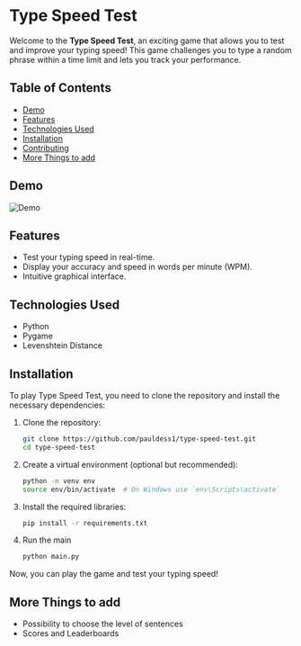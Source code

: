 # Type Speed Test

Welcome to the **Type Speed Test**, an exciting game that allows you to test and improve your typing speed! This game challenges you to type a random phrase within a time limit and lets you track your performance.

## Table of Contents

- [Demo](#demo)
- [Features](#features)
- [Technologies Used](#technologies-used)
- [Installation](#installation)
- [Contributing](#contributing)
- [More Things to add](#more-things-to-add)

## Demo 

![Demo](screen.gif)

## Features

- Test your typing speed in real-time.
- Display your accuracy and speed in words per minute (WPM).
- Intuitive graphical interface.

## Technologies Used

- Python
- Pygame
- Levenshtein Distance

## Installation

To play Type Speed Test, you need to clone the repository and install the necessary dependencies:

1. Clone the repository:
   ```bash
   git clone https://github.com/pauldess1/type-speed-test.git
   cd type-speed-test

2. Create a virtual environment (optional but recommended):
    ```bash
    python -m venv env
    source env/bin/activate  # On Windows use `env\Scripts\activate`

3. Install the required libraries:
    ```bash
    pip install -r requirements.txt

4. Run the main
    ```bash
    python main.py

Now, you can play the game and test your typing speed!

## More Things to add
- Possibility to choose the level of sentences
- Scores and Leaderboards
